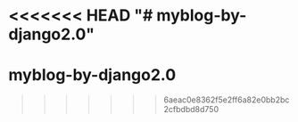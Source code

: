 <<<<<<< HEAD
"# myblog-by-django2.0" 
=======
# myblog-by-django2.0
>>>>>>> 6aeac0e8362f5e2ff6a82e0bb2bc2cfbdbd8d750

